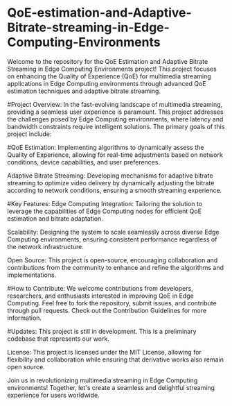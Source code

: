 # QoE-estimation-and-Adaptive-Bitrate-streaming-in-Edge-Computing-Environments

Welcome to the repository for the QoE Estimation and Adaptive Bitrate Streaming in Edge Computing Environments project! This project focuses on enhancing the Quality of Experience (QoE) for multimedia streaming applications in Edge Computing environments through advanced QoE estimation techniques and adaptive bitrate streaming.

#Project Overview:
In the fast-evolving landscape of multimedia streaming, providing a seamless user experience is paramount. This project addresses the challenges posed by Edge Computing environments, where latency and bandwidth constraints require intelligent solutions. The primary goals of this project include:

#QoE Estimation:
Implementing algorithms to dynamically assess the Quality of Experience, allowing for real-time adjustments based on network conditions, device capabilities, and user preferences.

Adaptive Bitrate Streaming: Developing mechanisms for adaptive bitrate streaming to optimize video delivery by dynamically adjusting the bitrate according to network conditions, ensuring a smooth streaming experience.

#Key Features:
Edge Computing Integration: Tailoring the solution to leverage the capabilities of Edge Computing nodes for efficient QoE estimation and bitrate adaptation.

Scalability: Designing the system to scale seamlessly across diverse Edge Computing environments, ensuring consistent performance regardless of the network infrastructure.

Open Source: This project is open-source, encouraging collaboration and contributions from the community to enhance and refine the algorithms and implementations.

#How to Contribute:
We welcome contributions from developers, researchers, and enthusiasts interested in improving QoE in Edge Computing. Feel free to fork the repository, submit issues, and contribute through pull requests. Check out the Contribution Guidelines for more information.

#Updates: This project is still in development. This is a preliminary codebase that represents our work.

License:
This project is licensed under the MIT License, allowing for flexibility and collaboration while ensuring that derivative works also remain open source.

Join us in revolutionizing multimedia streaming in Edge Computing environments! Together, let's create a seamless and delightful streaming experience for users worldwide.
